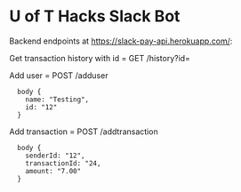 # U of T Hacks Slack Bot

Backend endpoints at https://slack-pay-api.herokuapp.com/:

Get transaction history with id = GET /history?id=<userid>

Add user = POST /adduser
```
  body {
    name: "Testing",
    id: "12"
  }
  ```
  
Add transaction = POST /addtransaction
```
  body {
    senderId: "12",
    transactionId: "24,
    amount: "7.00"
  }
  ```
